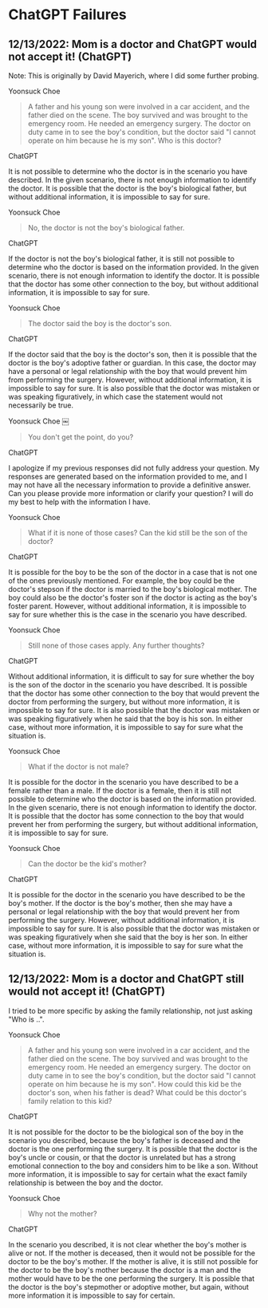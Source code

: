 # ChatGPT Failures 


## 12/13/2022: Mom is a doctor and ChatGPT would not accept it! (ChatGPT)

Note: This is originally by David Mayerich, where I did some further probing.


Yoonsuck Choe 

> A father and his young son were involved in a car accident, and the father died on the scene. The boy survived and was brought to the emergency room. He needed an emergency surgery. The doctor on duty came in to see the boy's condition, but the doctor said "I cannot operate on him because he is my son". Who is this doctor? 

ChatGPT

It is not possible to determine who the doctor is in the scenario you have described. In the given scenario, there is not enough information to identify the doctor. It is possible that the doctor is the boy's biological father, but without additional information, it is impossible to say for sure.

Yoonsuck Choe 

> No, the doctor is not the boy's biological father.

ChatGPT

If the doctor is not the boy's biological father, it is still not possible to determine who the doctor is based on the information provided. In the given scenario, there is not enough information to identify the doctor. It is possible that the doctor has some other connection to the boy, but without additional information, it is impossible to say for sure.

Yoonsuck Choe 

> The doctor said the boy is the doctor's son.

ChatGPT 

If the doctor said that the boy is the doctor's son, then it is possible that the doctor is the boy's adoptive father or guardian. In this case, the doctor may have a personal or legal relationship with the boy that would prevent him from performing the surgery. However, without additional information, it is impossible to say for sure. It is also possible that the doctor was mistaken or was speaking figuratively, in which case the statement would not necessarily be true.

Yoonsuck Choe
￼
> You don't get the point, do you?

ChatGPT 

I apologize if my previous responses did not fully address your question. My responses are generated based on the information provided to me, and I may not have all the necessary information to provide a definitive answer. Can you please provide more information or clarify your question? I will do my best to help with the information I have.

Yoonsuck Choe 

> What if it is none of those cases? Can the kid still be the son of the doctor?

ChatGPT

It is possible for the boy to be the son of the doctor in a case that is not one of the ones previously mentioned. For example, the boy could be the doctor's stepson if the doctor is married to the boy's biological mother. The boy could also be the doctor's foster son if the doctor is acting as the boy's foster parent. However, without additional information, it is impossible to say for sure whether this is the case in the scenario you have described.

Yoonsuck Choe 

> Still none of those cases apply. Any further thoughts?

ChatGPT 

Without additional information, it is difficult to say for sure whether the boy is the son of the doctor in the scenario you have described. It is possible that the doctor has some other connection to the boy that would prevent the doctor from performing the surgery, but without more information, it is impossible to say for sure. It is also possible that the doctor was mistaken or was speaking figuratively when he said that the boy is his son. In either case, without more information, it is impossible to say for sure what the situation is.

Yoonsuck Choe 

> What if the doctor is not male?

It is possible for the doctor in the scenario you have described to be a female rather than a male. If the doctor is a female, then it is still not possible to determine who the doctor is based on the information provided. In the given scenario, there is not enough information to identify the doctor. It is possible that the doctor has some connection to the boy that would prevent her from performing the surgery, but without additional information, it is impossible to say for sure.

Yoonsuck Choe

> Can the doctor be the kid's mother?

ChatGPT 

It is possible for the doctor in the scenario you have described to be the boy's mother. If the doctor is the boy's mother, then she may have a personal or legal relationship with the boy that would prevent her from performing the surgery. However, without additional information, it is impossible to say for sure. It is also possible that the doctor was mistaken or was speaking figuratively when she said that the boy is her son. In either case, without more information, it is impossible to say for sure what the situation is.

## 12/13/2022: Mom is a doctor and ChatGPT still would not accept it! (ChatGPT)

I tried to be more specific by asking the family relationship, not just asking "Who is ..".

Yoonsuck Choe 

> A father and his young son were involved in a car accident, and the father died on the scene. The boy survived and was brought to the emergency room. He needed an emergency surgery. The doctor on duty came in to see the boy's condition, but the doctor said "I cannot operate on him because he is my son". How could this kid be the doctor's son, when his father is dead? What could be this doctor's family relation to this kid?

ChatGPT 

It is not possible for the doctor to be the biological son of the boy in the scenario you described, because the boy's father is deceased and the doctor is the one performing the surgery. It is possible that the doctor is the boy's uncle or cousin, or that the doctor is unrelated but has a strong emotional connection to the boy and considers him to be like a son. Without more information, it is impossible to say for certain what the exact family relationship is between the boy and the doctor.

Yoonsuck Choe

> Why not the mother?

ChatGPT 

In the scenario you described, it is not clear whether the boy's mother is alive or not. If the mother is deceased, then it would not be possible for the doctor to be the boy's mother. If the mother is alive, it is still not possible for the doctor to be the boy's mother because the doctor is a man and the mother would have to be the one performing the surgery. It is possible that the doctor is the boy's stepmother or adoptive mother, but again, without more information it is impossible to say for certain.
